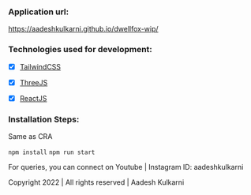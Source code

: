 ### Application url: 

https://aadeshkulkarni.github.io/dwellfox-wip/

### Technologies used for development:

- [x] [TailwindCSS](https://tailwindcss.com/)
- [x] [ThreeJS](https://threejs.org/)
- [x] [ReactJS](https://reactjs.org/)


### Installation Steps:

Same as CRA

`
npm install
`
`
npm run start
`

For queries, you can connect on Youtube | Instagram ID: aadeshkulkarni

Copyright 2022 | All rights reserved | Aadesh Kulkarni

